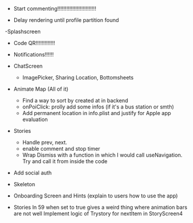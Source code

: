 - Start commenting!!!!!!!!!!!!!!!!!!!!!!!!!!

- Delay rendering until profile partition found

-Splashscreen

- Code QR!!!!!!!!!!!!!

- Notifications!!!!!!

* ChatScreen

  - ImagePicker, Sharing Location, Bottomsheets

* Animate Map (All of it)

  - Find a way to sort by created at in backend
  - onPoiClick: prolly add some infos (if it's a bus station or smth)
  - Add permanent location in info.plist and justify for Apple app evaluation

* Stories

  - Handle prev, next.
  - enable comment and stop timer
  - Wrap Dismiss with a function in which I would call useNavigation.
    Try and call it from inside the code

* Add social auth

* Skeleton

* Onboarding Screen and Hints (explain to users how to use the app)

* Stories ln 59 when set to true gives a weird thing where animation bars are not well
  Implement logic of Trystory for nextItem in StoryScreen4
